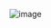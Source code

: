 ![image](https://github.com/Inf1dell/SortFolder/assets/78660107/ad749c15-975c-401d-925c-091f0c8bc60c)
